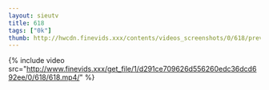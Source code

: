 ```yaml
--- 
layout: sieutv
title: 618
tags: ["0k"]
thumb: http://hwcdn.finevids.xxx/contents/videos_screenshots/0/618/preview.mp4.jpg
---
```

{% include video src="http://www.finevids.xxx/get_file/1/d291ce709626d556260edc36dcd692ee/0/618/618.mp4/" %} 
